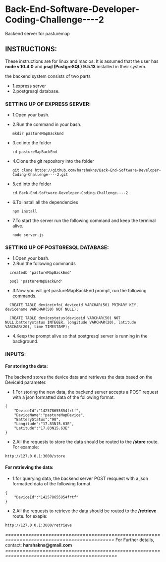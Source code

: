 # Back-End-Software-Developer-Coding-Challenge----2
Backend server for pasturemap 


## INSTRUCTIONS:
These instructions are for linux and mac os:
It is assumed that the user has __node v.10.4.0__  and __psql (PostgreSQL) 9.5.13__ installed in their system.


the backend system consists of two parts
* 1.express server
* 2.postgresql database.


### SETTING UP OF EXPRESS SERVER:
* 1.Open your bash.

* 2.Run the command in your bash.

  ```
  mkdir pastureMapBackEnd
  ```
* 3.cd into the folder  

  ```
  cd pastureMapBackEnd
  ```
* 4.Clone the git repository into the folder

  ```
  git clone https://github.com/harshakns/Back-End-Software-Developer-Coding-Challenge----2.git
  ```
* 5.cd into the folder

  ```
  cd Back-End-Software-Developer-Coding-Challenge----2
  ```

* 6.To install all the dependencies

  ```
  npm install
  ```
* 7.To start the server run the following command and keep the terminal alive.

  ```
  node server.js
  ```


### SETTING UP OF POSTGRESQL DATABASE:
* 1.Open your bash.
* 2.Run the following commands

```
  createdb 'pastureMapBackEnd'
```
```
  psql 'pastureMapBackEnd'
```
* 3.Now you will get pastureMapBackEnd prompt, run the following commands.

```
  CREATE TABLE deviceinfo( deviceid VARCHAR(50) PRIMARY KEY, devicename VARCHAR(50) NOT NULL);
```
```
  CREATE TABLE devicestatus(deviceid VARCHAR(50) NOT NULL,batterystatus INTEGER, longitude VARCHAR(20), latitude VARCHAR(20), time TIMESTAMP);
```
* 4.Keep the prompt alive so that postgresql server is running in the background.


### INPUTS:
#### For storing the data:
The backend stores the device data and retrieves the data based on the DeviceId parameter.

* 1.For storing the new data, the backend server accepts a POST request with a json formatted data of the following format.
```
{
	"DeviceId":"142578655854frtf",
	"DeviceName":"pastureMapDevice",
	"BatteryStatus":"90",
	"Longitude":"17.83N15.63E",
	"Latitude":"17.83N15.63E"
}
```
* 2.All the requests to store the data should be routed to the __/store__ route. For example:
```
http://127.0.0.1:3000/store
```

#### For retrieving the data:
* 1.for querying data, the backend server POST resquest with a  json formatted data of the following format.
```
{
	"DeviceId":"142578655854frtf"
}
```
* 2.All the requests to retrieve the data should be routed to the __/retrieve__ route. for exaple:
```
http://127.0.0.1:3000/retrieve
```

*============================================================================================*
For Further details, contact:
__harshakns@gmail.com__
*=============================================================================================*
